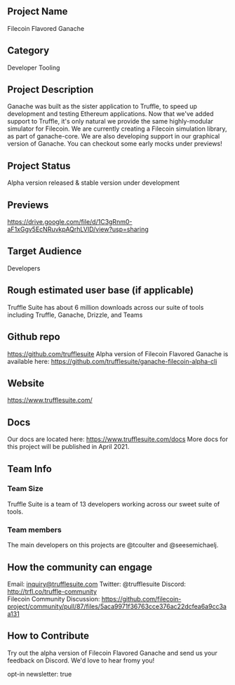 ## Project Name 
Filecoin Flavored Ganache 

## Category 
Developer Tooling

## Project Description
Ganache was built as the sister application to Truffle, to speed up development and testing Ethereum applications. Now that we've added support to Truffle, it's only natural we provide the same highly-modular simulator for Filecoin. We are currently creating a Filecoin simulation library, as part of ganache-core. We are also developing support in our graphical version of Ganache. You can checkout some early mocks under previews!

## Project Status
Alpha version released & stable version under development

## Previews
https://drive.google.com/file/d/1C3gRnm0-aF1xGgv5EcNRuvkpAQrhLVID/view?usp=sharing

## Target Audience
Developers

## Rough estimated user base (if applicable)
Truffle Suite has about 6 million downloads across our suite of tools including Truffle, Ganache, Drizzle, and Teams

## Github repo
https://github.com/trufflesuite
Alpha version of Filecoin Flavored Ganache is available here: https://github.com/trufflesuite/ganache-filecoin-alpha-cli

## Website
https://www.trufflesuite.com/

## Docs
Our docs are located here: https://www.trufflesuite.com/docs
More docs for this project will be published in April 2021.

## Team Info

### Team Size  
Truffle Suite is a team of 13 developers working across our sweet suite of tools.

### Team members
The main developers on this projects are @tcoulter and @seesemichaelj.

## How the community can engage
Email: inquiry@trufflesuite.com
Twitter:  @trufflesuite
Discord: http://trfl.co/truffle-community  
Filecoin Community Discussion: https://github.com/filecoin-project/community/pull/87/files/5aca9971f36763cce376ac22dcfea6a9cc3aa131

## How to Contribute
<!--How can the community contribute to your project?-->
Try out the alpha version of Filecoin Flavored Ganache and send us your feedback on Discord. We'd love to hear fromy you!

opt-in newsletter: true
